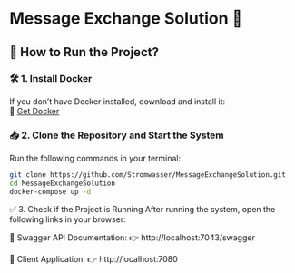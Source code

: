 # Message Exchange Solution 🚀

## 🔹 How to Run the Project?

### 🛠 1. Install Docker  
If you don’t have Docker installed, download and install it:  
🔗 [Get Docker](https://www.docker.com/get-started)

### 📥 2. Clone the Repository and Start the System  
Run the following commands in your terminal:

```sh
git clone https://github.com/Stromwasser/MessageExchangeSolution.git
cd MessageExchangeSolution
docker-compose up -d
```
✅ 3. Check if the Project is Running
After running the system, open the following links in your browser:

🔹 Swagger API Documentation:
👉 http://localhost:7043/swagger

🔹 Client Application:
👉 http://localhost:7080

